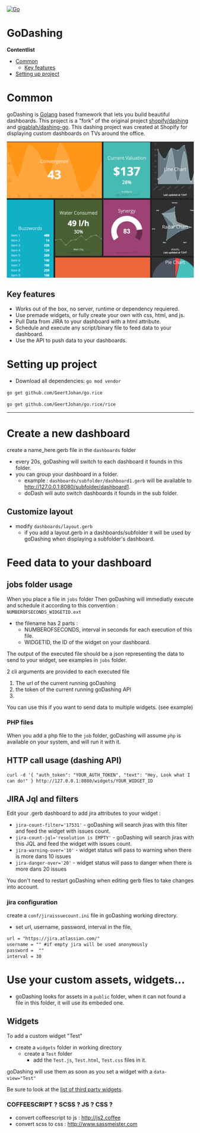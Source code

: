 [![Go](https://github.com/Hein-Software-Solutions/goDashing/actions/workflows/go.yml/badge.svg)](https://github.com/Hein-Software-Solutions/goDashing/actions/workflows/go.yml)
# GoDashing

**Contentlist**  
- [Common](#common)
	- [Key features](#key-features)
- [Setting up project](#setting-up-project)

# Common
goDashing is [Golang](http://golang.org) based framework that lets you build beautiful dashboards.
This project is a "fork" of the original project [shopify/dashing](http://shopify.github.io/dashing) and [gigablah/dashing-go](https://github.com/gigablah/dashing-go). This dashing project was created at Shopify for displaying custom dashboards on TVs around the office.

![example dashbaord](./docs/screenshot.png)

## Key features
- Works out of the box, no server, runtime or dependency requiered.
- Use premade widgets, or fully create your own with css, html, and js.
- Pull Data from JIRA to your dashboard with a html attribute.
- Schedule and execute any script/binary file to feed data to your dashboard.
- Use the API to push data to your dashboards.


# Setting up project
- Download all dependencies: `go mod vendor`

`go get github.com/GeertJohan/go.rice`

`go get github.com/GeertJohan/go.rice/rice`

--------------------------------------

# Create a new dashboard
create a name_here.gerb file in the ```dashboards``` folder

* every 20s, goDashing will switch to each dashboard it founds in this folder.
* you can group your dashboard in a folder.
	* example : ```dashboards/subfolder/dashboard1.gerb```  will be available to http://127.0.0.1:8080/subfolder/dashboard1. 
	* doDash will auto switch dashboards it founds in the sub folder.

## Customize layout
* modify ```dashboards/layout.gerb```
	* if you add a layout.gerb in a dashboards/subfolder it will be used by goDashing when displaying a subfolder's dashboard.


# Feed data to your dashboard

## jobs folder usage
When you place a file in ```jobs``` folder Then goDashing will immediatly execute and schedule it according to this convention : ```NUMBEROFSECONDS_WIDGETID.ext```
* the filename has 2 parts :
	* NUMBEROFSECONDS,  interval in seconds for each execution of this file.
	* WIDGETID, the ID of the widget on your dashboard.

The output of the executed file should be a json representing the data to send to your widget, see examples in ```jobs``` folder.

2 cli arguments are provided to each executed file
1. The url of the current running goDashing
2. the token of the current running goDashing API
3. 
You can use this if you want to send data to multiple widgets. (see example)

### PHP files
When you add a php file to the ```job``` folder, goDashing will  assume ```php``` is available on your system, and will run it with it.

## HTTP call usage (dashing API)
```
curl -d '{ "auth_token": "YOUR_AUTH_TOKEN", "text": "Hey, Look what I can do!" } http://127.0.0.1:8080/widgets/YOUR_WIDGET_ID
```


## JIRA Jql and filters
Edit your .gerb dashboard to add jira attributes to your widget :

* ```jira-count-filter='17531'``` - goDashing will search jiras with this filter and feed the widget with issues count.
* ```jira-count-jql='resolution is EMPTY'``` - goDashing will search jiras with this JQL and feed the widget with issues count.
* ```jira-warning-over='10'``` - widget status will pass to warning when there is more dans 10 issues
* ```jira-danger-over='20'``` - widget status will pass to danger when there is more dans 20 issues

You don't need to restart goDashing when editing gerb files to take changes into account.

### jira configuration
create a ```conf/jiraissuecount.ini``` file in goDashing working directory.
* set url, username, password, interval in the file, 

```
url = "https://jira.atlassian.com/"
username = "" #if empty jira will be used anonymously
password =  ""
interval = 30
```


# Use your custom assets, widgets...
* goDashing looks for assets in a ```public``` folder, when it can not found a file in this folder, it will use its embeded one.

## Widgets
To add a custom widget "Test"
* create a ```widgets``` folder in working directory
	* create a ```Test``` folder
		* add the ```Test.js```, ```Test.html```, ```Test.css``` files in it.

goDashing will use them as soon as you set a widget with a ```data-view="Test"```

Be sure to look at the [list of third party widgets][4].


### COFFEESCRIPT ? SCSS ? JS ? CSS ?
* convert coffeescript to js : http://js2.coffee
* convert scss to css : http://www.sassmeister.com


[2]: 
[3]: 
[4]: https://github.com/Shopify/dashing/wiki/Additional-Widgets
